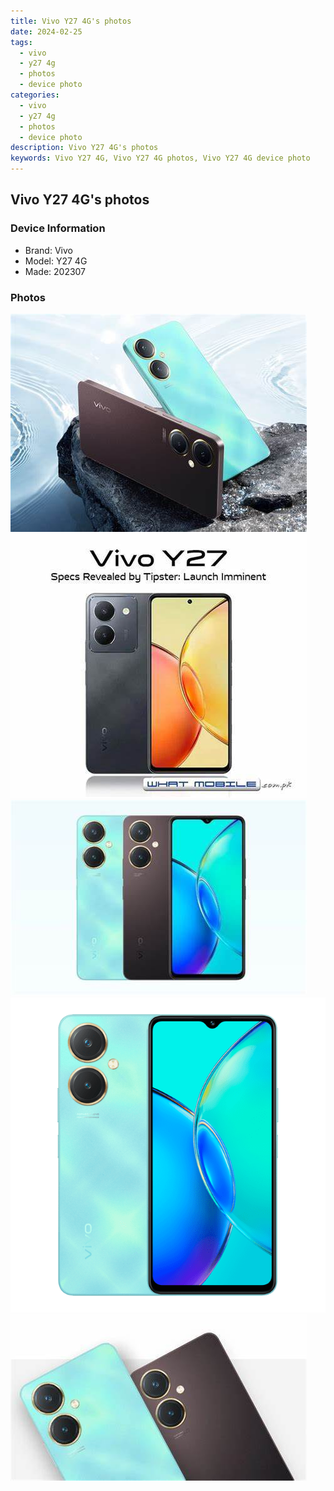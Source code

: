 ```yaml
---
title: Vivo Y27 4G's photos
date: 2024-02-25
tags: 
  - vivo
  - y27 4g
  - photos
  - device photo
categories: 
  - vivo
  - y27 4g
  - photos
  - device photo
description: Vivo Y27 4G's photos
keywords: Vivo Y27 4G, Vivo Y27 4G photos, Vivo Y27 4G device photo
---
```


## Vivo Y27 4G's photos

### Device Information

- Brand: Vivo
- Model: Y27 4G
- Made: 202307

### Photos

![/images/best-assets/devices/vivo/vivo-y27-4g/1.jpg](/images/best-assets/devices/vivo/vivo-y27-4g/1.jpg)
![/images/best-assets/devices/vivo/vivo-y27-4g/2.jpg](/images/best-assets/devices/vivo/vivo-y27-4g/2.jpg)
![/images/best-assets/devices/vivo/vivo-y27-4g/3.jpg](/images/best-assets/devices/vivo/vivo-y27-4g/3.jpg)
![/images/best-assets/devices/vivo/vivo-y27-4g/4.jpg](/images/best-assets/devices/vivo/vivo-y27-4g/4.jpg)
![/images/best-assets/devices/vivo/vivo-y27-4g/5.jpg](/images/best-assets/devices/vivo/vivo-y27-4g/5.jpg)
